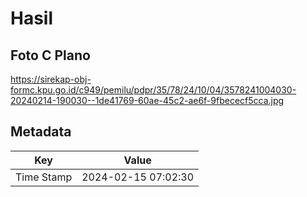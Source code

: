 # Hasil

## Foto C Plano

https://sirekap-obj-formc.kpu.go.id/c949/pemilu/pdpr/35/78/24/10/04/3578241004030-20240214-190030--1de41769-60ae-45c2-ae6f-9fbececf5cca.jpg


## Metadata

| Key        | Value               |
| ---------- | ------------------- |
| Time Stamp | 2024-02-15 07:02:30 |



